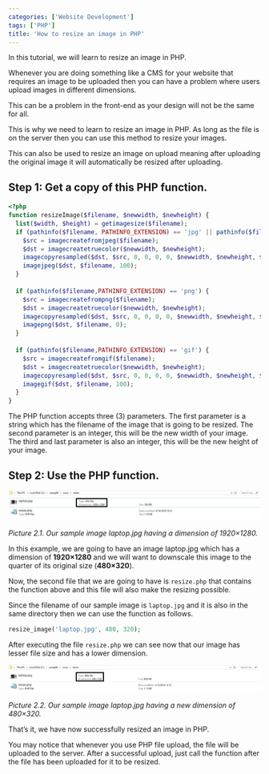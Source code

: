 ```yaml
---
categories: ['Website Development']
tags: ['PHP']
title: 'How to resize an image in PHP'
---
```

In this tutorial, we will learn to resize an image in PHP.

Whenever you are doing something like a CMS for your website that requires an image to be uploaded then you can have a problem where users upload images in different dimensions.

This can be a problem in the front-end as your design will not be the same for all.

This is why we need to learn to resize an image in PHP. As long as the file is on the server then you can use this method to resize your images.

This can also be used to resize an image on upload meaning after uploading the original image it will automatically be resized after uploading.

## Step 1: Get a copy of this PHP function.
```php
<?php
function resizeImage($filename, $newwidth, $newheight) {
  list($width, $height) = getimagesize($filename);
  if (pathinfo($filename, PATHINFO_EXTENSION) == 'jpg' || pathinfo($filename,PATHINFO_EXTENSION) == 'jpeg') {
    $src = imagecreatefromjpeg($filename);
    $dst = imagecreatetruecolor($newwidth, $newheight);
    imagecopyresampled($dst, $src, 0, 0, 0, 0, $newwidth, $newheight, $width, $height);
    imagejpeg($dst, $filename, 100);
  }

  if (pathinfo($filename,PATHINFO_EXTENSION) == 'png') {
    $src = imagecreatefrompng($filename);
    $dst = imagecreatetruecolor($newwidth, $newheight);
    imagecopyresampled($dst, $src, 0, 0, 0, 0, $newwidth, $newheight, $width, $height);
    imagepng($dst, $filename, 0);
  }

  if (pathinfo($filename,PATHINFO_EXTENSION) == 'gif') {
    $src = imagecreatefromgif($filename);
    $dst = imagecreatetruecolor($newwidth, $newheight);
    imagecopyresampled($dst, $src, 0, 0, 0, 0, $newwidth, $newheight, $width, $height);
    imagegif($dst, $filename, 100);
  }
}
```
The PHP function accepts three (3) parameters. The first parameter is a string which has the filename of the image that is going to be resized. The second parameter is an integer, this will be the new width of your image. The third and last parameter is also an integer, this will be the new height of your image.

## Step 2: Use the PHP function.

![initial](/assets/images/posts/how-to-resize-an-image-in-php/initial.jpg)

*Picture 2.1. Our sample image laptop.jpg having a dimension of 1920×1280.*

In this example, we are going to have an image laptop.jpg which has a dimension of **1920×1280** and we will want to downscale this image to the quarter of its original size (**480×320**).

Now, the second file that we are going to have is `resize.php` that contains the function above and this file will also make the resizing possible.

Since the filename of our sample image is `laptop.jpg` and it is also in the same directory then we can use the function as follows.

```php
resize_image('laptop.jpg', 480, 320);
```

After executing the file `resize.php` we can see now that our image has lesser file size and has a lower dimension.

![result](/assets/images/posts/how-to-resize-an-image-in-php/result.jpg)

*Picture 2.2. Our sample image laptop.jpg having a new dimension of 480×320.*


That’s it, we have now successfully resized an image in PHP.

You may notice that whenever you use PHP file upload, the file will be uploaded to the server. After a successful upload, just call the function after the file has been uploaded for it to be resized.
